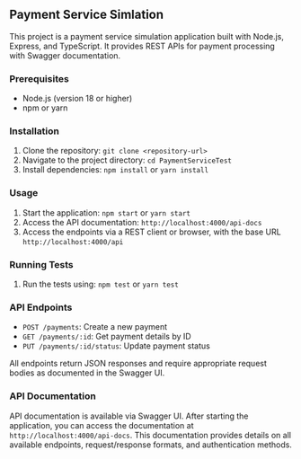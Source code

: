## Payment Service Simlation

This project is a payment service simulation application built with Node.js, Express, and TypeScript. It provides REST APIs for payment processing with Swagger documentation.

### Prerequisites

*   Node.js (version 18 or higher)
*   npm or yarn

### Installation

1.  Clone the repository: `git clone <repository-url>`
2.  Navigate to the project directory: `cd PaymentServiceTest`
3.  Install dependencies: `npm install` or `yarn install`

### Usage

1.  Start the application: `npm start` or `yarn start`
2.  Access the API documentation: `http://localhost:4000/api-docs`
3.  Access the endpoints via a REST client or browser, with the base URL `http://localhost:4000/api`

### Running Tests

1.  Run the tests using: `npm test` or `yarn test`

### API Endpoints

*   `POST /payments`: Create a new payment
*   `GET /payments/:id`: Get payment details by ID
*   `PUT /payments/:id/status`: Update payment status

All endpoints return JSON responses and require appropriate request bodies as documented in the Swagger UI.

### API Documentation

API documentation is available via Swagger UI. After starting the application, you can access the documentation at `http://localhost:4000/api-docs`. This documentation provides details on all available endpoints, request/response formats, and authentication methods.
